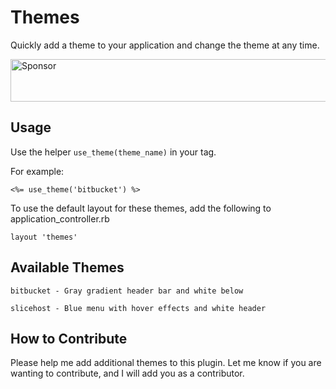 # Themes

Quickly add a theme to your application and change the theme at any time.

<a href="https://staging.codesponsor.io/link/Z24Ypyn8iC1Q4i6uCwNyLW3r/cavneb/themes" rel="nofollow"><img src="https://staging.codesponsor.io/embed/Z24Ypyn8iC1Q4i6uCwNyLW3r/cavneb/themes.svg" style="width: 888px; height: 68px;" alt="Sponsor" /></a>

## Usage

Use the helper `use_theme(theme_name)` in your <head> tag.
  
For example:
  
    <%= use_theme('bitbucket') %>
  
To use the default layout for these themes, add the following to application_controller.rb
  
    layout 'themes'

## Available Themes

    bitbucket - Gray gradient header bar and white below

    slicehost - Blue menu with hover effects and white header

## How to Contribute

Please help me add additional themes to this plugin.  Let me know if you are wanting to contribute, and I will add you as a contributor.
